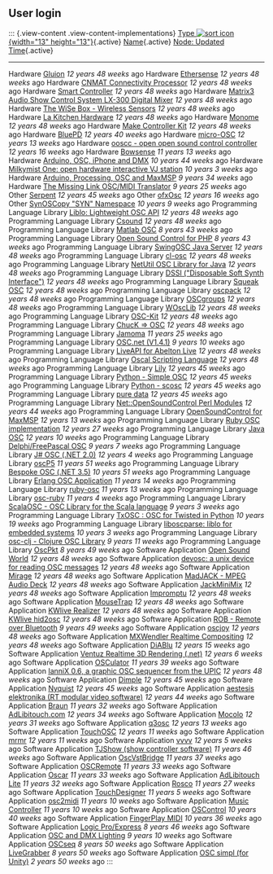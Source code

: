 ## User login

::: {.view-content .view-content-implementations}
  [Type ![sort icon](/web/20201128052832im_/http://opensoundcontrol.org/misc/arrow-desc.png "sort descending"){width="13" height="13"}](implementations?sort=desc&order=Type "sort by Type"){.active}   [Name](implementations?sort=asc&order=Name "sort by Name"){.active}                                                               [Node: Updated Time](implementations?sort=asc&order=Node%3A+Updated+Time "sort by Node: Updated Time"){.active}
  ----------------------------------------------------------------------------------------------------------------------------------------------------------------------------------------------------- --------------------------------------------------------------------------------------------------------------------------------- -----------------------------------------------------------------------------------------------------------------
  Hardware                                                                                                                                                                                              [Gluion](implementation/gluion)                                                                                                   *12 years 48 weeks* ago
  Hardware                                                                                                                                                                                              [Ethersense](implementation/ethersense)                                                                                           *12 years 48 weeks* ago
  Hardware                                                                                                                                                                                              [CNMAT Connectivity Processor](implementation/cnmat-connectivity-processor)                                                       *12 years 48 weeks* ago
  Hardware                                                                                                                                                                                              [Smart Controller](implementation/smart-controller)                                                                               *12 years 48 weeks* ago
  Hardware                                                                                                                                                                                              [Matrix3 Audio Show Control System LX-300 Digital Mixer](implementation/matrix3-audio-show-control-system-lx-300-digital-mixer)   *12 years 48 weeks* ago
  Hardware                                                                                                                                                                                              [The WiSe Box - Wireless Sensors](implementation/wise-box-wireless-sensors)                                                       *12 years 48 weeks* ago
  Hardware                                                                                                                                                                                              [La Kitchen Hardware](implementation/la-kitchen-hardware)                                                                         *12 years 48 weeks* ago
  Hardware                                                                                                                                                                                              [Monome](implementation/monome)                                                                                                   *12 years 48 weeks* ago
  Hardware                                                                                                                                                                                              [Make Controller Kit](implementation/make-controller-kit)                                                                         *12 years 48 weeks* ago
  Hardware                                                                                                                                                                                              [BluePD](implementation/bluepd)                                                                                                   *12 years 40 weeks* ago
  Hardware                                                                                                                                                                                              [micro-OSC](implementation/micro-osc)                                                                                             *12 years 13 weeks* ago
  Hardware                                                                                                                                                                                              [ooscc - open open sound control controller](implementation/ooscc-open-open-sound-control-controller)                             *12 years 16 weeks* ago
  Hardware                                                                                                                                                                                              [Bowsense](implementation/bowsense)                                                                                               *11 years 13 weeks* ago
  Hardware                                                                                                                                                                                              [Arduino, OSC, iPhone and DMX](implementation/arduino-osc-iphone-and-dmx)                                                         *10 years 44 weeks* ago
  Hardware                                                                                                                                                                                              [Milkymist One: open hardware interactive VJ station](implementation/milkymist-one)                                               *10 years 3 weeks* ago
  Hardware                                                                                                                                                                                              [Arduino, Processing, OSC and MaxMSP](implementation/arduino-max-msp-osc)                                                         *9 years 34 weeks* ago
  Hardware                                                                                                                                                                                              [The Missing Link OSC/MIDI Translator](implementation/missing-link-osc-midi-translator)                                           *9 years 25 weeks* ago
  Other                                                                                                                                                                                                 [Serpent](implementation/serpent)                                                                                                 *12 years 45 weeks* ago
  Other                                                                                                                                                                                                 [ofxOsc](implementation/ofxosc)                                                                                                   *12 years 16 weeks* ago
  Other                                                                                                                                                                                                 [SynOSCopy \"SYN\" Namespace](implementation/syn-namespace)                                                                       *10 years 9 weeks* ago
  Programming Language Library                                                                                                                                                                          [Liblo: Lightweight OSC API](implementation/liblo-lightweight-osc-api)                                                            *12 years 48 weeks* ago
  Programming Language Library                                                                                                                                                                          [Csound](implementation/csound)                                                                                                   *12 years 48 weeks* ago
  Programming Language Library                                                                                                                                                                          [Matlab OSC](implementation/matlab-osc)                                                                                           *8 years 43 weeks* ago
  Programming Language Library                                                                                                                                                                          [Open Sound Control for PHP](implementation/open-sound-control-php)                                                               *8 years 43 weeks* ago
  Programming Language Library                                                                                                                                                                          [SwingOSC Java Server](implementation/swingosc-java-server)                                                                       *12 years 48 weeks* ago
  Programming Language Library                                                                                                                                                                          [cl-osc](implementation/cl-osc)                                                                                                   *12 years 48 weeks* ago
  Programming Language Library                                                                                                                                                                          [NetUtil OSC Library for Java](implementation/netutil-osc-library-java)                                                           *12 years 48 weeks* ago
  Programming Language Library                                                                                                                                                                          [DSSI (\"Disposable Soft Synth Interface\")](implementation/dssi-disposable-soft-synth-interface)                                 *12 years 48 weeks* ago
  Programming Language Library                                                                                                                                                                          [Squeak OSC](implementation/squeak-osc)                                                                                           *12 years 48 weeks* ago
  Programming Language Library                                                                                                                                                                          [oscpack](implementation/oscpack)                                                                                                 *12 years 48 weeks* ago
  Programming Language Library                                                                                                                                                                          [OSCgroups](implementation/oscgroups)                                                                                             *12 years 48 weeks* ago
  Programming Language Library                                                                                                                                                                          [WOscLib](implementation/wosclib)                                                                                                 *12 years 48 weeks* ago
  Programming Language Library                                                                                                                                                                          [OSC-Kit](implementation/osc-kit)                                                                                                 *12 years 48 weeks* ago
  Programming Language Library                                                                                                                                                                          [ChucK =\> OSC](implementation/chuck-osc)                                                                                         *12 years 48 weeks* ago
  Programming Language Library                                                                                                                                                                          [Jamoma](implementation/jamoma)                                                                                                   *11 years 25 weeks* ago
  Programming Language Library                                                                                                                                                                          [OSC.net (V1.4.1)](implementation/osc-net-v1-2)                                                                                   *9 years 10 weeks* ago
  Programming Language Library                                                                                                                                                                          [LiveAPI for Abelton Live](implementation/liveapi-abelton-live)                                                                   *12 years 48 weeks* ago
  Programming Language Library                                                                                                                                                                          [Oscal Scripting Language](implementation/oscal-scripting-language)                                                               *12 years 48 weeks* ago
  Programming Language Library                                                                                                                                                                          [Lily](implementation/lily)                                                                                                       *12 years 45 weeks* ago
  Programming Language Library                                                                                                                                                                          [Python - Simple OSC](implementation/python-simple-osc)                                                                           *12 years 45 weeks* ago
  Programming Language Library                                                                                                                                                                          [Python - scosc](implementation/python-scosc)                                                                                     *12 years 45 weeks* ago
  Programming Language Library                                                                                                                                                                          [pure data](implementation/pure-data)                                                                                             *12 years 45 weeks* ago
  Programming Language Library                                                                                                                                                                          [Net::OpenSoundControl Perl Modules](implementation/net-opensoundcontrol-perl-modules)                                            *12 years 44 weeks* ago
  Programming Language Library                                                                                                                                                                          [OpenSoundControl for MaxMSP](implementation/opensoundcontrol-maxmsp)                                                             *12 years 13 weeks* ago
  Programming Language Library                                                                                                                                                                          [Ruby OSC implementation](implementation/ruby-osc-implementation)                                                                 *12 years 27 weeks* ago
  Programming Language Library                                                                                                                                                                          [Java OSC](implementation/java-osc)                                                                                               *12 years 10 weeks* ago
  Programming Language Library                                                                                                                                                                          [Delphi/FreePascal OSC](implementation/delphi-osc)                                                                                *9 years 7 weeks* ago
  Programming Language Library                                                                                                                                                                          [J\# OSC (.NET 2.0)](implementation/j-osc-net-2-0)                                                                                *12 years 4 weeks* ago
  Programming Language Library                                                                                                                                                                          [oscP5](implementation/oscp5)                                                                                                     *11 years 51 weeks* ago
  Programming Language Library                                                                                                                                                                          [Bespoke OSC (.NET 3.5)](implementation/bespoke-osc-net-2-0)                                                                      *10 years 51 weeks* ago
  Programming Language Library                                                                                                                                                                          [Erlang OSC Application](implementation/erlang-osc-application)                                                                   *11 years 14 weeks* ago
  Programming Language Library                                                                                                                                                                          [ruby-osc](implementation/ruby-osc)                                                                                               *11 years 13 weeks* ago
  Programming Language Library                                                                                                                                                                          [osc-ruby](implementation/osc-ruby)                                                                                               *11 years 4 weeks* ago
  Programming Language Library                                                                                                                                                                          [ScalaOSC - OSC Library for the Scala language](implementation/scalaosc-osc-library-scala-language)                               *9 years 3 weeks* ago
  Programming Language Library                                                                                                                                                                          [TxOSC : OSC for Twisted in Python](implementation/python-txosc)                                                                  *10 years 19 weeks* ago
  Programming Language Library                                                                                                                                                                          [liboscparse: liblo for embedded systems](implementation/liboscparse)                                                             *10 years 3 weeks* ago
  Programming Language Library                                                                                                                                                                          [osc-clj - Clojure OSC Library](implementation/osc-clj-clojure-osc-library)                                                       *9 years 11 weeks* ago
  Programming Language Library                                                                                                                                                                          [OscPkt](implementation/oscpkt)                                                                                                   *8 years 49 weeks* ago
  Software Application                                                                                                                                                                                  [Open Sound World](implementation/open-sound-world)                                                                               *12 years 48 weeks* ago
  Software Application                                                                                                                                                                                  [devosc: a unix device for reading OSC messages](implementation/devosc-unix-device-reading-osc-messages)                          *12 years 48 weeks* ago
  Software Application                                                                                                                                                                                  [Mirage](implementation/mirage)                                                                                                   *12 years 48 weeks* ago
  Software Application                                                                                                                                                                                  [MadJACK - MPEG Audio Deck](implementation/madjack-mpeg-audio-deck)                                                               *12 years 48 weeks* ago
  Software Application                                                                                                                                                                                  [JackMiniMix](implementation/jackminimix)                                                                                         *12 years 48 weeks* ago
  Software Application                                                                                                                                                                                  [Impromptu](implementation/impromptu)                                                                                             *12 years 48 weeks* ago
  Software Application                                                                                                                                                                                  [MouseTrap](implementation/mousetrap)                                                                                             *12 years 48 weeks* ago
  Software Application                                                                                                                                                                                  [KWlive Realizer](implementation/kwlive-realizer)                                                                                 *12 years 48 weeks* ago
  Software Application                                                                                                                                                                                  [KWlive hid2osc](implementation/kwlive-hid2osc)                                                                                   *12 years 48 weeks* ago
  Software Application                                                                                                                                                                                  [ROB - Remote over Bluetooth](implementation/rob-remote-over-bluetooth)                                                           *9 years 49 weeks* ago
  Software Application                                                                                                                                                                                  [oscjoy](implementation/oscjoy)                                                                                                   *12 years 48 weeks* ago
  Software Application                                                                                                                                                                                  [MXWendler Realtime Compositing](implementation/mxwendler-realtime-compositing)                                                   *12 years 48 weeks* ago
  Software Application                                                                                                                                                                                  [DiABlu](implementation/diablu)                                                                                                   *12 years 15 weeks* ago
  Software Application                                                                                                                                                                                  [Ventuz Realtime 3D Rendering (.net)](implementation/ventuz-realtime-3d-rendering-net)                                            *12 years 6 weeks* ago
  Software Application                                                                                                                                                                                  [OSCulator](implementation/osculator)                                                                                             *11 years 39 weeks* ago
  Software Application                                                                                                                                                                                  [IanniX 0.6, a graphic OSC sequencer from the UPIC](implementation/iannix-0-6-graphic-osc-sequencer-upic)                         *12 years 48 weeks* ago
  Software Application                                                                                                                                                                                  [Dimple](implementation/dimple)                                                                                                   *12 years 45 weeks* ago
  Software Application                                                                                                                                                                                  [Nyquist](implementation/nyquist)                                                                                                 *12 years 45 weeks* ago
  Software Application                                                                                                                                                                                  [aestesis elektronika (RT modular video software)](implementation/aestesis-elektronika)                                           *12 years 44 weeks* ago
  Software Application                                                                                                                                                                                  [Braun](implementation/braun)                                                                                                     *11 years 32 weeks* ago
  Software Application                                                                                                                                                                                  [AdLibitouch.com](implementation/adlibitouch-com)                                                                                 *12 years 34 weeks* ago
  Software Application                                                                                                                                                                                  [Mocolo](implementation/mocolo)                                                                                                   *12 years 31 weeks* ago
  Software Application                                                                                                                                                                                  [q3osc](implementation/q3osc)                                                                                                     *12 years 13 weeks* ago
  Software Application                                                                                                                                                                                  [TouchOSC](implementation/touchosc)                                                                                               *12 years 11 weeks* ago
  Software Application                                                                                                                                                                                  [mrmr](implementation/mrmr)                                                                                                       *12 years 11 weeks* ago
  Software Application                                                                                                                                                                                  [vvvv](implementation/vvvv)                                                                                                       *12 years 5 weeks* ago
  Software Application                                                                                                                                                                                  [TJShow (show controller software)](implementation/tjshow-show-controller-software)                                               *11 years 46 weeks* ago
  Software Application                                                                                                                                                                                  [OscVstBridge](implementation/oscvstbridge)                                                                                       *11 years 37 weeks* ago
  Software Application                                                                                                                                                                                  [OSCRemote](implementation/oscremote)                                                                                             *11 years 33 weeks* ago
  Software Application                                                                                                                                                                                  [Oscar](implementation/oscar)                                                                                                     *11 years 33 weeks* ago
  Software Application                                                                                                                                                                                  [AdLibitouch Lite](implementation/adlibitouch-lite)                                                                               *11 years 32 weeks* ago
  Software Application                                                                                                                                                                                  [Rosco](implementation/rosco)                                                                                                     *11 years 27 weeks* ago
  Software Application                                                                                                                                                                                  [TouchDesigner](implementation/touchdesigner)                                                                                     *11 years 5 weeks* ago
  Software Application                                                                                                                                                                                  [osc2midi](implementation/osc2midi)                                                                                               *11 years 10 weeks* ago
  Software Application                                                                                                                                                                                  [Music Controller](implementation/music-controller)                                                                               *11 years 10 weeks* ago
  Software Application                                                                                                                                                                                  [OSControl](implementation/oscontrol)                                                                                             *10 years 40 weeks* ago
  Software Application                                                                                                                                                                                  [FingerPlay MIDI](implementation/fingerplay-midi)                                                                                 *10 years 36 weeks* ago
  Software Application                                                                                                                                                                                  [Logic Pro/Express](implementation/logic-pro-express)                                                                             *8 years 46 weeks* ago
  Software Application                                                                                                                                                                                  [OSC and DMX Lighting](implementation/osc-and-dmx-lighting)                                                                       *9 years 10 weeks* ago
  Software Application                                                                                                                                                                                  [OSCseq](implementation/oscseq)                                                                                                   *8 years 50 weeks* ago
  Software Application                                                                                                                                                                                  [LiveGrabber](implementation/livegrabber)                                                                                         *8 years 50 weeks* ago
  Software Application                                                                                                                                                                                  [OSC simpl (for Unity)](implementation/osc-simpl-unity)                                                                           *2 years 50 weeks* ago
:::
